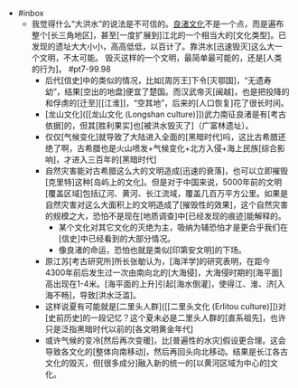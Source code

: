 - #inbox
    - 我觉得什么“大洪水”的说法是不可信的。[良渚文化](https://bbs.northdy.com/thread-926912-1-1.html)不是一个点，而是遍布整个[长三角地区]，甚至[一度扩展到]江北的一个相当大的[文化类型]。已发现的遗址大大小小，高高低低，以百计了。靠洪水[迅速毁灭]这么大一个文明，不太可能。
毁灭这样的一个文明，最简单最可能的，还是[人类的行为]。 #pt7-99.98
        - 后代[信史]中的类似的情况，比如[周厉王]下令[灭鄂国]，“无遗寿幼”，结果[空出的地盘]便宜了楚国。而汉武帝灭[闽越]，也是把投降的和俘虏的[迁至][[江淮]]，“空其地”，后来的[人口恢复]花了很长时间。
        - [龙山文化]([[龙山文化 (Longshan culture)]])武力南征良渚是有[考古依据]的，但其[胜利果实]也[被洪水毁灭了]（广富林遗址）。
        - 仅仅[气候变化]就导致了大陆进入全面的[黑暗时代]吗，这比古希腊还绝了啊，古希腊也是火山喷发+气候变化+北方入侵+海上民族[综合影响]，才进入三百年的[黑暗时代]
        - 自然灾害能对古希腊这么大的文明造成[迅速的衰落]，也可以立即摧毁[克里特]这种[岛屿上的文化]。但是对于中国来说，5000年前的文明[覆盖区域]包括辽河、黄河、长江流域，覆盖几百万平方公里。如果是自然灾害对这么大面积上的文明造成了[摧毁性的效果]，这个自然灾害的规模之大，恐怕不是现在[地质调查]中[已经发现的痕迹]能解释的。
            - 某个文化对其它文化的灭绝为主，吸纳为辅恐怕才是更合乎我们在[信史]中已经看到的大部分情况。
            - 像良渚的命运，恐怕也就是类似[印第安文明]的下场。
        - 原江苏[考古研究所]所长张勄认为，[海洋学]的研究表明，在距今4300年前后发生过一次由南向北的[大海侵]，大海侵时期的[海平面]高出现在1-4米。[海平面的上升]引起[海水倒灌]，使得江、淮、济[入海不畅]，导致[洪水泛滥]。
        - 这样说夏有可能就是[二里头人群]([[二里头文化 (Erlitou culture)]])对[史前历史]的一段记忆？这个夏未必是二里头人群的[直系祖先]，也许只是泛指黑暗时代以前的[各文明黄金年代]
        - 或许气候的变冷[然后再次变暖]，比[普遍性的水灾]假设更合理。这会导致各文化的[整体向南移动]，然后再回头向北移动。结果是长江各古文化的毁灭，但[很多成分]融入新的统一的[以黄河区域为中心的]文化。

